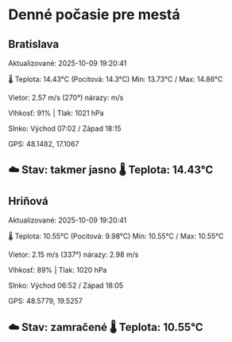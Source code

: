 ﻿# Denné počasie pre mestá

## Bratislava
Aktualizované: 2025-10-09 19:20:41

🌡️ Teplota: 14.43°C 
(Pocitová: 14.3°C)
Min: 13.73°C / Max: 14.86°C

Vietor: 2.57 m/s    (270°) 
nárazy:  m/s

Vlhkosť: 91% | Tlak: 1021 hPa

Slnko: Východ 07:02 / Západ 18:15

GPS: 48.1482, 17.1067

☁️ Stav: takmer jasno        🌡️ Teplota: 14.43°C
---

## Hriňová
Aktualizované: 2025-10-09 19:20:41

🌡️ Teplota: 10.55°C 
(Pocitová: 9.98°C)
Min: 10.55°C / Max: 10.55°C

Vietor: 2.15 m/s (337°)
nárazy: 2.98 m/s

Vlhkosť: 89% | Tlak: 1020 hPa

Slnko: Východ 06:52 / Západ 18:05

GPS: 48.5779, 19.5257

☁️ Stav: zamračené        🌡️ Teplota: 10.55°C
---
